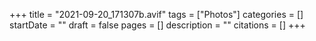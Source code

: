 +++
title = "2021-09-20_171307b.avif"
tags = ["Photos"]
categories = []
startDate = ""
draft = false
pages = []
description = ""
citations = []
+++
